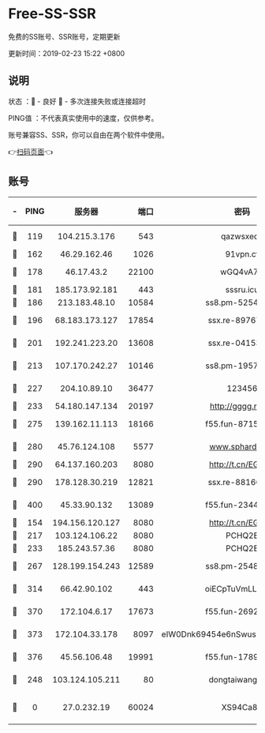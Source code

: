 # Free-SS-SSR

免费的SS账号、SSR账号，定期更新

更新时间：2019-02-23 15:22 +0800

## 说明

状态     ：🙂 - 良好 🙁 - 多次连接失败或连接超时

PING值   ：不代表真实使用中的速度，仅供参考。

账号兼容SS、SSR，你可以自由在两个软件中使用。

👉[扫码页面](https://liesauer.github.io/free-ss-ssr.github.io/)👈

## 账号

|-|PING|服务器|端口|密码|加密方式|区域|
|:----:|:----:|:-----:|-----:|:----:|:----:|:----:|
|🙂|119|104.215.3.176|543|qazwsxedc|aes-256-gcm|JP|
|🙂|162|46.29.162.46|1026|91vpn.cf|rc4-md5|RU|
|🙂|178|46.17.43.2|22100|wGQ4vA7D|aes-256-gcm|RU|
|🙂|181|185.173.92.181|443|sssru.icu|rc4-md5|RU|
|🙂|186|213.183.48.10|10584|ss8.pm-52546050|rc4-md5|RU|
|🙂|196|68.183.173.127|17854|ssx.re-89767953|aes-256-cfb|US|
|🙂|201|192.241.223.20|13608|ssx.re-04153947|aes-256-cfb|US|
|🙂|213|107.170.242.27|10146|ss8.pm-19577834|aes-256-cfb|US|
|🙂|227|204.10.89.10|36477|123456|aes-256-cfb|US|
|🙂|233|54.180.147.134|20197|http://gggg.rocks|chacha20|KR|
|🙂|275|139.162.11.113|18166|f55.fun-87155784|aes-256-cfb|SG|
|🙂|280|45.76.124.108|5577|www.sphard.com|aes-256-cfb|AU|
|🙂|290|64.137.160.203|8080|http://t.cn/EGJIyrl|rc4-md5|CA|
|🙂|290|178.128.30.219|12821|ssx.re-88166677|aes-256-cfb|SG|
|🙂|400|45.33.90.132|13089|f55.fun-23448160|aes-256-cfb|US|
|🙂|154|194.156.120.127|8080|http://t.cn/EGJIyrl|rc4-md5|RU|
|🙂|217|103.124.106.22|8080|PCHQ2E|rc4-md5|US|
|🙂|233|185.243.57.36|8080|PCHQ2E|rc4-md5|US|
|🙂|267|128.199.154.243|12589|ss8.pm-25483788|aes-256-cfb|SG|
|🙂|314|66.42.90.102|443|oiECpTuVmLLxk4Ts|aes-256-cfb|US|
|🙂|370|172.104.6.17|17673|f55.fun-26926013|aes-256-cfb|US|
|🙂|373|172.104.33.178|8097|eIW0Dnk69454e6nSwuspv9DmS201tQ0D|aes-256-cfb|SG|
|🙂|376|45.56.106.48|19991|f55.fun-17890118|aes-256-cfb|US|
|🙁|248|103.124.105.211|80|dongtaiwang.com|aes-256-cfb|US|
|🙁|0|27.0.232.19|60024|XS94Ca8K|xchacha20-ietf-poly1305|HK|
